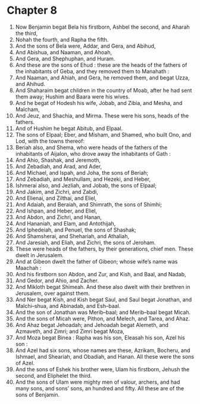 # Chapter 8

1. Now Benjamin begat Bela his firstborn, Ashbel the second, and Aharah the third,
2. Nohah the fourth, and Rapha the fifth.
3. And the sons of Bela were, Addar, and Gera, and Abihud,
4. And Abishua, and Naaman, and Ahoah,
5. And Gera, and Shephuphan, and Huram.
6. And these are the sons of Ehud : these are the heads of the fathers of the inhabitants of Geba, and they removed them to Manahath :
7. And Naaman, and Ahiah, and Gera, he removed them, and begat Uzza, and Ahihud.
8. And Shaharaim begat children in the country of Moab, after he had sent them away; Hushim and Baara were his wives.
9. And he begat of Hodesh his wife, Jobab, and Zibia, and Mesha, and Malcham,
10. And Jeuz, and Shachia, and Mirma. These were his sons, heads of the fathers.
11. And of Hushim he begat Abitub, and Elpaal.
12. The sons of Elpaal; Eber, and Misham, and Shamed, who built Ono, and Lod, with the towns thereof:
13. Beriah also, and Shema, who were heads of the fathers of the inhabitants of Aijalon, who drove away the inhabitants of Gath :
14. And Ahio, Shashak, and Jeremoth,
15. And Zebadiah, and Arad, and Ader,
16. And Michael, and Ispah, and Joha, the sons of Beriah;
17. And Zebadiah, and Meshullam, and Hezeki, and Heber,
18. Ishmerai also, and Jezliah, and Jobab, the sons of Elpaal;
19. And Jakim, and Zichri, and Zabdi,
20. And Elienai, and Zilthai, and Eliel,
21. And Adaiah, and Beraiah, and Shimrath, the sons of Shimhi;
22. And Ishpan, and Heber, and Eliel,
23. And Abdon, and Zichri, and Hanan,
24. And Hananiah, and Elam, and Antothijah,
25. And Iphedeiah, and Penuel, the sons of Shashak;
26. And Shamsherai, and Shehariah, and Athaliah,
27. And Jaresiah, and Eliah, and Zichri, the sons of Jeroham.
28. These were heads of the fathers, by their generations, chief men. These dwelt in Jerusalem.
29. And at Gibeon dwelt the father of Gibeon; whose wife’s name was Maachah :
30. And his firstborn son Abdon, and Zur, and Kish, and Baal, and Nadab,
31. And Gedor, and Ahio, and Zacher.
32. And Mikloth begat Shimeah. And these also dwelt with their brethren in Jerusalem, over against them.
33. And Ner begat Kish, and Kish begat Saul, and Saul begat Jonathan, and Malchi–shua, and Abinadab, and Esh–baal.
34. And the son of Jonathan was Merib–baal; and Merib–baal begat Micah.
35. And the sons of Micah were, Pithon, and Melech, and Tarea, and Ahaz.
36. And Ahaz begat Jehoadah; and Jehoadah begat Alemeth, and Azmaveth, and Zimri; and Zimri begat Moza,
37. And Moza begat Binea : Rapha was his son, Eleasah his son, Azel his son :
38. And Azel had six sons, whose names are these, Azrikam, Bocheru, and Ishmael, and Sheariah, and Obadiah, and Hanan. All these were the sons of Azel.
39. And the sons of Eshek his brother were, Ulam his firstborn, Jehush the second, and Eliphelet the third.
40. And the sons of Ulam were mighty men of valour, archers, and had many sons, and sons’ sons, an hundred and fifty. All these are of the sons of Benjamin.

